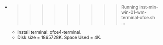 * >>>>>>>>> Running inst-min-win-01-wm-terminal-xfce.sh ...
  * Install terminal: xfce4-terminal.
  * Disk size = 1865728K. Space Used = 4K.
